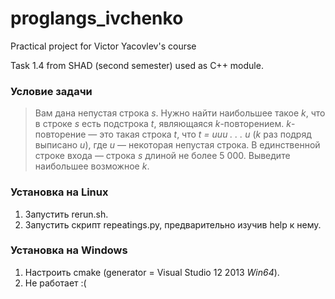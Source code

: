 # proglangs_ivchenko
Practical project for Victor Yacovlev's course

Task 1.4 from SHAD (second semester) used as C++ module.
### Условие задачи
> Вам дана непустая строка *s*. Нужно найти наибольшее такое *k*, что в строке *s* есть подстрока *t*, являющаяся *k*-повторением. *k*-повторение — это такая строка *t*, что *t = uuu . . . u* (*k* раз подряд выписано *u*), где *u* — некоторая непустая строка.
> В единственной строке входа — строка *s* длиной не более 5 000. Выведите наибольшее
возможное *k*.

### Установка на Linux
1. Запустить rerun.sh.
2. Запустить скрипт repeatings.py, предварительно изучив help к нему.
### Установка на Windows
1. Настроить cmake (generator = Visual Studio 12 2013 *Win64*).
2. Не работает :(